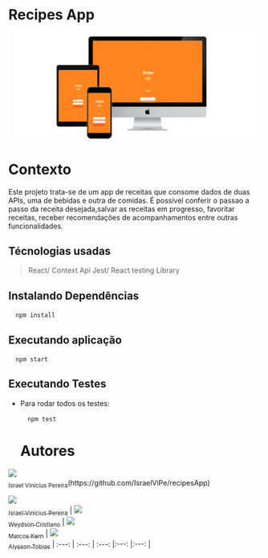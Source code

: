 # Recipes App

<div>
  <img src="src/images/3-devices-black.png" alt="telas"/>
</div>

# Contexto
Este projeto trata-se de um app de receitas que consome dados de duas APIs, uma de bebidas e outra de comidas.
É possível conferir o passao a passo da receita desejada,salvar as receitas em progresso, favoritar receitas, receber recomendações
de acompanhamentos entre outras funcionalidades. 

## Técnologias usadas
> React/ Context Api
> Jest/ React testing Library 

## Instalando Dependências

  ```
    npm install
  ``` 
## Executando aplicação

  ```
    npm start
  ```

## Executando Testes

* Para rodar todos os testes:

  ```
    npm test
  ```
  # Autores
  
<div>
  <div>
    <img src="https://avatars.githubusercontent.com/u/106566391?s=64&v=4" width=115><br><sub>Israel Vinícius Pereira</sub>(https://github.com/IsraelViPe/recipesApp)
</div>  
  <div>
</div>  
  <div>
</div>  
  <div>
</div>  
</div>  
  

[<img src="https://avatars.githubusercontent.com/u/106566391?s=64&v=4" width=115><br><sub>Israel Vinícius Pereira</sub>](https://github.com/IsraelViPe/recipesApp) |  [<img src="https://avatars.githubusercontent.com/u/106351457?s=64&v=4" width=115><br><sub>Weydson Cristiano</sub>](https://github.com/WeydsonCristiano) |  [<img src="https://avatars.githubusercontent.com/u/98438915?s=64&v=4" width=115><br><sub>Marcos Kern</sub>](https://github.com/MarcosKern) | [<img src="https://avatars.githubusercontent.com/u/52948987?s=64&v=4" width=115><br><sub>Alysson Tobias</sub>](https://github.com/alysson-tobias)
| :---: | :---: | :---: |:---: |:---: |

